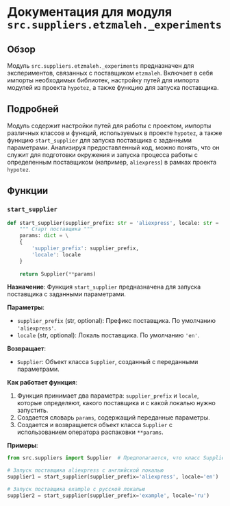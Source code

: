 # Документация для модуля `src.suppliers.etzmaleh._experiments`

## Обзор

Модуль `src.suppliers.etzmaleh._experiments` предназначен для экспериментов, связанных с поставщиком `etzmaleh`. Включает в себя импорты необходимых библиотек, настройку путей для импорта модулей из проекта `hypotez`, а также функцию для запуска поставщика.

## Подробней

Модуль содержит настройки путей для работы с проектом, импорты различных классов и функций, используемых в проекте `hypotez`, а также функцию `start_supplier` для запуска поставщика с заданными параметрами.
Анализируя предоставленный код, можно понять, что он служит для подготовки окружения и запуска процесса работы с определенным поставщиком (например, `aliexpress`) в рамках проекта `hypotez`.

## Функции

### `start_supplier`

```python
def start_supplier(supplier_prefix: str = 'aliexpress', locale: str = 'en') -> Supplier:
    """ Старт поставщика """
    params: dict = \
    {
        'supplier_prefix': supplier_prefix,
        'locale': locale
    }
    
    return Supplier(**params)
```

**Назначение**: Функция `start_supplier` предназначена для запуска поставщика с заданными параметрами.

**Параметры**:
- `supplier_prefix` (str, optional): Префикс поставщика. По умолчанию `'aliexpress'`.
- `locale` (str, optional): Локаль поставщика. По умолчанию `'en'`.

**Возвращает**:
- `Supplier`: Объект класса `Supplier`, созданный с переданными параметрами.

**Как работает функция**:
1. Функция принимает два параметра: `supplier_prefix` и `locale`, которые определяют, какого поставщика и с какой локалью нужно запустить.
2. Создается словарь `params`, содержащий переданные параметры.
3. Создается и возвращается объект класса `Supplier` с использованием оператора распаковки `**params`.

**Примеры**:

```python
from src.suppliers import Supplier  # Предполагается, что класс Supplier импортирован

# Запуск поставщика aliexpress с английской локалью
supplier1 = start_supplier(supplier_prefix='aliexpress', locale='en')

# Запуск поставщика example с русской локалью
supplier2 = start_supplier(supplier_prefix='example', locale='ru')